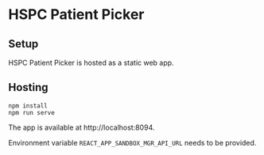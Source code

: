 # HSPC Patient Picker

## Setup

HSPC Patient Picker is hosted as a static web app.

## Hosting
````
npm install
npm run serve
````

The app is available at http://localhost:8094.

Environment variable `REACT_APP_SANDBOX_MGR_API_URL` needs to be provided.
